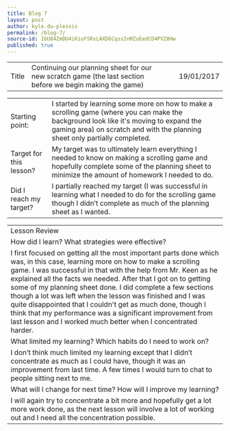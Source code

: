 ```yaml
---
title: Blog 7
layout: post
author: kyle.du-plessis
permalink: /blog-7/
source-id: 1bU84ZmDU4iKioFSRxLAXD6CqssInMZuEedCD4PVZ8Hw
published: true
---
```

<table>
  <tr>
    <td>Title</td>
    <td>Continuing our planning sheet for our new scratch game (the last section before we begin making the game)</td>
    <td></td>
    <td>19/01/2017</td>
  </tr>
</table>


<table>
  <tr>
    <td>Starting point:</td>
    <td>I started by learning some more on how to make a scrolling game (where you can make the background look like it's moving to expand the gaming area) on scratch and with the planning sheet only partially completed.</td>
  </tr>
  <tr>
    <td>Target for this lesson?</td>
    <td>My target was to ultimately learn everything I needed to know on making a scrolling game and hopefully complete some of the planning sheet to minimize the amount of homework I needed to do.</td>
  </tr>
  <tr>
    <td>Did I reach my target? </td>
    <td>I partially reached my target (I was successful in learning what I needed to do for the scrolling game though I didn’t complete as much of the planning sheet as I wanted.</td>
  </tr>
</table>


<table>
  <tr>
    <td>Lesson Review</td>
  </tr>
  <tr>
    <td>How did I learn? What strategies were effective? </td>
  </tr>
  <tr>
    <td>I first focused on getting all the most important parts done which was, in this case, learning more on how to make a scrolling game. I was successful in that with the help from Mr. Keen as he explained all the facts we needed. After that I got on to getting some of my planning sheet done. I did complete a few sections though a lot was left when the lesson was finished and I was quite disappointed that I couldn't get as much done, though I think that my performance was a significant improvement from last lesson and I worked much better when I concentrated harder.</td>
  </tr>
  <tr>
    <td>What limited my learning? Which habits do I need to work on? </td>
  </tr>
  <tr>
    <td>I don’t think much limited my learning except that I didn’t concentrate as much as I could have, though it was an improvement from last time. A few times I would turn to chat to people sitting next to me.</td>
  </tr>
  <tr>
    <td>What will I change for next time? How will I improve my learning?</td>
  </tr>
  <tr>
    <td>I will again try to concentrate a bit more and hopefully get a lot more work done, as the next lesson will involve a lot of working out and I need all the concentration possible.</td>
  </tr>
</table>


